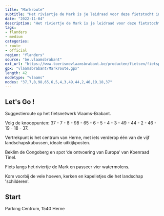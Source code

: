 ```yaml
---
title: "Markroute"
subtitle: "Het riviertje de Mark is je leidraad voor deze fietstocht in een uitgestrekt landschap vol hoeven, kerken en kapelletjes."
date: "2022-11-04"
description: "Het riviertje de Mark is je leidraad voor deze fietstocht in een uitgestrekt landschap vol hoeven, kerken en kapelletjes." 
tags:
- flanders
- medium
categories: 
- route
- official
region: "flanders"
source: "be.vlaamsbrabant"
ext_url: "https://www.toerismevlaamsbrabant.be/producten/fietsen/fietsproducten/markroute/index.html"
gpx: "vlaamsbrabant/Markroute.gpx"
length: 42
nodetype: "vlaams"
nodes: "37,7,8,98,65,6,5,4,3,49,44,2,46,19,18,37"
---
```


## Let's Go ! 

Suggestieroute op het fietsnetwerk Vlaams-Brabant.

Volg de knooppunten: 37 - 7 - 8 - 98 - 65 - 6 - 5 - 4 - 3 - 49 - 44 - 2 - 46 - 19 - 18 - 37.

Vertrekpunt is het centrum van Herne, met iets verderop één van de vijf landschapskubussen, ideale uitkijkposten.

Beklim de Congoberg en spot ‘de ontvoering van Europa’ van Koenraad Tinel.

Fiets langs het riviertje de Mark en passeer vier watermolens.

Kom voorbij de vele hoeven, kerken en kapelletjes die het landschap 'schilderen'.



## Start

Parking Centrum, 1540 Herne

